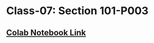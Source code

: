 # Class-07: Section 101-P003

## [Colab Notebook Link](https://colab.research.google.com/drive/1wsd1fGl7Y1foIdIfzY7zwKBFbtpJmUGl?usp=sharing)